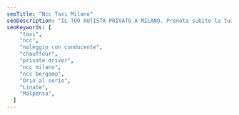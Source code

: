 ```yaml
---
seoTitle: "Ncc Taxi Milano"
seoDescription: "IL TUO AUTISTA PRIVATO A MILANO. Prenota subito la tua corsa a meno di 2€/Km. Telefono. Whatsapp.Telegram. Scegli la comodità.."
seoKeywords: [
    "taxi",
    "ncc",
    "noleggio con conducente",
    "chauffeur",
    "private driver",
    "ncc milano",
    "ncc bergamo",
    "Orio al serio",
    "Linate",
    "Malpensa",
  ]
---
```

